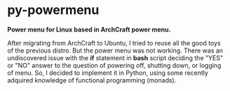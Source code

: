 # py-powermenu

**Power menu for Linux based in ArchCraft power menu.**

After migrating from ArchCraft to Ubuntu, I tried to reuse all the good toys of the previous distro. But the power menu was not working. There was an undiscovered issue with the **if** statement in **bash** script deciding the "YES" or "NO" answer to the question of powering off, shutting down, or logging of menu. So, I decided to implement it in Python, using some recently adquired knowledge of functional programming (monads).
